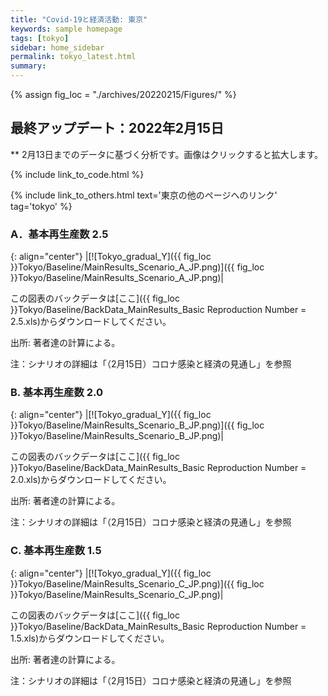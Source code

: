 ```yaml
---
title: "Covid-19と経済活動: 東京"
keywords: sample homepage
tags: [tokyo]
sidebar: home_sidebar
permalink: tokyo_latest.html
summary:
---
```


{% assign fig_loc = "./archives/20220215/Figures/" %}

## 最終アップデート：2022年2月15日
** 2月13日までのデータに基づく分析です。画像はクリックすると拡大します。

{% include link_to_code.html %}

{% include link_to_others.html text='東京の他のページへのリンク' tag='tokyo' %}





### A．基本再生産数 2.5

{: align="center"}
|[![Tokyo_gradual_Y]({{ fig_loc }}Tokyo/Baseline/MainResults_Scenario_A_JP.png)]({{ fig_loc }}Tokyo/Baseline/MainResults_Scenario_A_JP.png)|

この図表のバックデータは[ここ]({{ fig_loc }}Tokyo/Baseline/BackData_MainResults_Basic Reproduction Number = 2.5.xls)からダウンロードしてください。

出所: 著者達の計算による。<br>

注：シナリオの詳細は「（2月15日）コロナ感染と経済の見通し」を参照


### B. 基本再生産数 2.0

{: align="center"}
|[![Tokyo_gradual_Y]({{ fig_loc }}Tokyo/Baseline/MainResults_Scenario_B_JP.png)]({{ fig_loc }}Tokyo/Baseline/MainResults_Scenario_B_JP.png)|

この図表のバックデータは[ここ]({{ fig_loc }}Tokyo/Baseline/BackData_MainResults_Basic Reproduction Number = 2.0.xls)からダウンロードしてください。

出所: 著者達の計算による。<br>

注：シナリオの詳細は「（2月15日）コロナ感染と経済の見通し」を参照

### C.  基本再生産数 1.5

{: align="center"}
|[![Tokyo_gradual_Y]({{ fig_loc }}Tokyo/Baseline/MainResults_Scenario_C_JP.png)]({{ fig_loc }}Tokyo/Baseline/MainResults_Scenario_C_JP.png)|

この図表のバックデータは[ここ]({{ fig_loc }}Tokyo/Baseline/BackData_MainResults_Basic Reproduction Number = 1.5.xls)からダウンロードしてください。

出所: 著者達の計算による。<br>

注：シナリオの詳細は「（2月15日）コロナ感染と経済の見通し」を参照



